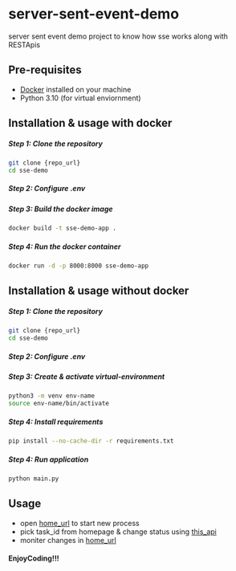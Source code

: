 # server-sent-event-demo
server sent event demo project to know how sse works along with RESTApis


## Pre-requisites

- [Docker](https://www.docker.com/get-started) installed on your machine
- Python 3.10 (for virtual enviornment)

## Installation & usage with docker

##### Step 1: Clone the repository
```bash
git clone {repo_url}
cd sse-demo
```

##### Step 2: Configure .env

##### Step 3: Build the docker image
```bash
docker build -t sse-demo-app .
```

##### Step 4: Run the docker container
```bash
docker run -d -p 8000:8000 sse-demo-app
```

## Installation & usage without docker

##### Step 1: Clone the repository
```bash
git clone {repo_url}
cd sse-demo
```

##### Step 2: Configure .env

##### Step 3: Create & activate virtual-environment
```bash
python3 -m venv env-name
source env-name/bin/activate
```

##### Step 4: Install requirements
```bash
pip install --no-cache-dir -r requirements.txt
```

##### Step 4: Run application
```bash
python main.py
```

## Usage
- open [home_url](http://0.0.0.0:8000/api/v1/) to start new process
- pick task_id from homepage & change status using [this_api](http://localhost:8000/docs#/default/update_status_api_v1_task__task_id__status_post)
- moniter changes in [home_url](http://0.0.0.0:8000/api/v1/)


#### EnjoyCoding!!!

